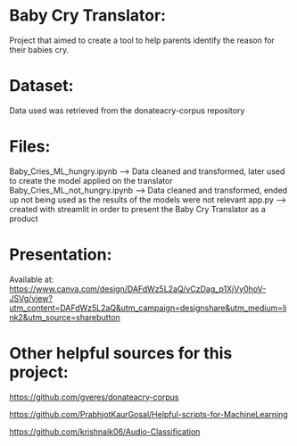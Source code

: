 # Baby Cry Translator:
Project that aimed to create a tool to help parents identify the reason for their babies cry.

# Dataset:
Data used was retrieved from the donateacry-corpus repository

# Files:

Baby_Cries_ML_hungry.ipynb --> Data cleaned and transformed, later used to create the model applied on the translator
Baby_Cries_ML_not_hungry.ipynb  --> Data cleaned and transformed, ended up not being used as the results of the models were not relevant
app.py --> created with streamlit in order to present the Baby Cry Translator as a product

# Presentation:

Available at: https://www.canva.com/design/DAFdWz5L2aQ/vCzDag_p1XjVy0hoV-JSVg/view?utm_content=DAFdWz5L2aQ&utm_campaign=designshare&utm_medium=link2&utm_source=sharebutton


# Other helpful sources for this project:

https://github.com/gveres/donateacry-corpus

https://github.com/PrabhjotKaurGosal/Helpful-scripts-for-MachineLearning

https://github.com/krishnaik06/Audio-Classification
